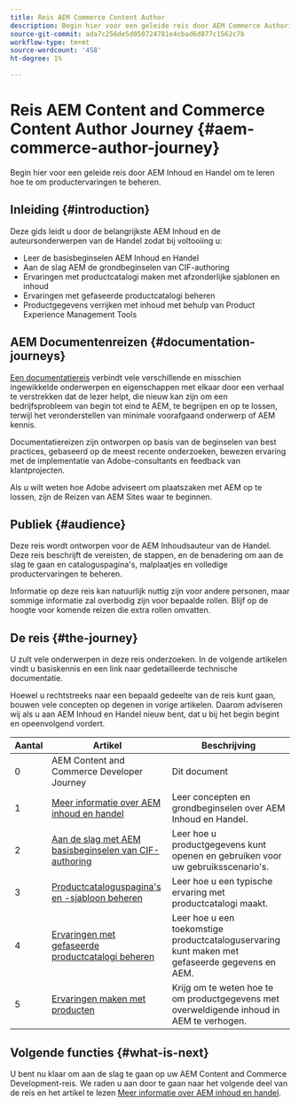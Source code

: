 ```yaml
---
title: Reis AEM Commerce Content Author
description: Begin hier voor een geleide reis door AEM Commerce Authoring
source-git-commit: ada7c256de5d050724781e4cbad6d877c1562c7b
workflow-type: tm+mt
source-wordcount: '458'
ht-degree: 1%

---
```


# Reis AEM Content and Commerce Content Author Journey {#aem-commerce-author-journey}

Begin hier voor een geleide reis door AEM Inhoud en Handel om te leren hoe te om productervaringen te beheren.

## Inleiding {#introduction}

Deze gids leidt u door de belangrijkste AEM Inhoud en de auteursonderwerpen van de Handel zodat bij voltooiing u:

* Leer de basisbeginselen AEM Inhoud en Handel
* Aan de slag AEM de grondbeginselen van CIF-authoring
* Ervaringen met productcatalogi maken met afzonderlijke sjablonen en inhoud
* Ervaringen met gefaseerde productcatalogi beheren
* Productgegevens verrijken met inhoud met behulp van Product Experience Management Tools

## AEM Documentenreizen {#documentation-journeys}

[Een documentatiereis](/help/journey-documentation/documentation-journeys.md) verbindt vele verschillende en misschien ingewikkelde onderwerpen en eigenschappen met elkaar door een verhaal te verstrekken dat de lezer helpt, die nieuw kan zijn om een bedrijfsprobleem van begin tot eind te AEM, te begrijpen en op te lossen, terwijl het veronderstellen van minimale voorafgaand onderwerp of AEM kennis.

Documentatiereizen zijn ontworpen op basis van de beginselen van best practices, gebaseerd op de meest recente onderzoeken, bewezen ervaring met de implementatie van Adobe-consultants en feedback van klantprojecten.

Als u wilt weten hoe Adobe adviseert om plaatszaken met AEM op te lossen, zijn de Reizen van AEM Sites waar te beginnen.

## Publiek {#audience}

Deze reis wordt ontworpen voor de AEM Inhoudsauteur van de Handel. Deze reis beschrijft de vereisten, de stappen, en de benadering om aan de slag te gaan en cataloguspagina&#39;s, malplaatjes en volledige productervaringen te beheren.

Informatie op deze reis kan natuurlijk nuttig zijn voor andere personen, maar sommige informatie zal overbodig zijn voor bepaalde rollen. Blijf op de hoogte voor komende reizen die extra rollen omvatten.

## De reis {#the-journey}

U zult vele onderwerpen in deze reis onderzoeken. In de volgende artikelen vindt u basiskennis en een link naar gedetailleerde technische documentatie.

Hoewel u rechtstreeks naar een bepaald gedeelte van de reis kunt gaan, bouwen vele concepten op degenen in vorige artikelen. Daarom adviseren wij als u aan AEM Inhoud en Handel nieuw bent, dat u bij het begin begint en opeenvolgend vordert.

| Aantal | Artikel | Beschrijving |
|---|---|---|
| 0 | AEM Content and Commerce Developer Journey | Dit document |
| 1 | [Meer informatie over AEM inhoud en handel](/help/commerce-cloud/introduction.md) | Leer concepten en grondbeginselen over AEM Inhoud en Handel. |
| 2 | [Aan de slag met AEM basisbeginselen van CIF-authoring](getting-started.md) | Leer hoe u productgegevens kunt openen en gebruiken voor uw gebruiksscenario&#39;s. |
| 3 | [Productcataloguspagina&#39;s en -sjabloon beheren](catalog-templates.md) | Leer hoe u een typische ervaring met productcatalogi maakt. |
| 4 | [Ervaringen met gefaseerde productcatalogi beheren](staged-catalog.md) | Leer hoe u een toekomstige productcataloguservaring kunt maken met gefaseerde gegevens en AEM. |
| 5 | [Ervaringen maken met producten](product-experience-management.md) | Krijg om te weten hoe te om productgegevens met overweldigende inhoud in AEM te verhogen. |

## Volgende functies {#what-is-next}

U bent nu klaar om aan de slag te gaan op uw AEM Content and Commerce Development-reis. We raden u aan door te gaan naar het volgende deel van de reis en het artikel te lezen [Meer informatie over AEM inhoud en handel](/help/commerce-cloud/introduction.md).

